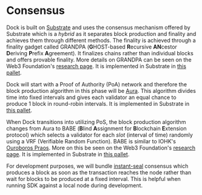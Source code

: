 # Consensus

Dock is built on [Substrate](https://substrate.dev/) and uses the consensus mechanism offered by Substrate which is a _hybrid_ as it separates block production and finality and achieves them through different methods. The finality is achieved through a finality gadget called GRANDPA \(**G**HOST-based **R**ecursive **AN**cestor **D**eriving **P**refix **A**greement\). It finalizes chains rather than individual blocks and offers provable finality. More details on GRANDPA can be seen on the Web3 Foundation's [research page](https://research.web3.foundation/en/latest/polkadot/GRANDPA.html). It is implemented in Substrate in [this pallet](https://github.com/paritytech/substrate/tree/master/client/finality-grandpa).

Dock will start with a Proof of Authority \(PoA\) network and therefore the block production algorithm in this phase will be [Aura](https://openethereum.github.io/wiki/Aura). This algorithm divides time into fixed intervals and gives each validator an equal chance to produce 1 block in round-robin intervals. It is implemented in Substrate in [this pallet](https://github.com/paritytech/substrate/tree/master/client/consensus/aura).

When Dock transitions into utilizing PoS, the block production algorithm changes from Aura to BABE \(**B**lind **A**ssignment for **B**lockchain **E**xtension protocol\) which selects a validator for each _slot_ \(interval of time\) randomly using a VRF \(Verifiable Random Function\). BABE is similar to IOHK's [Ouroboros Praos](https://eprint.iacr.org/2017/573.pdf). More on this be seen on the Web3 Foundation's [research page](https://research.web3.foundation/en/latest/polkadot/BABE/Babe.html). It is implemented in Substrate in [this pallet](https://github.com/paritytech/substrate/tree/master/client/consensus/babe).

For development purposes, we will bundle [instant-seal](https://github.com/paritytech/substrate/tree/master/client/consensus/manual-seal) consensus which produces a block as soon as the transaction reaches the node rather than wait for blocks to be produced at a fixed interval. This is helpful when running SDK against a local node during development.



